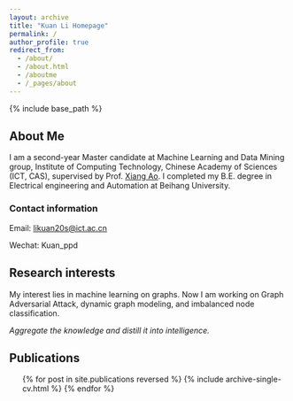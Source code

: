 ```yaml
---
layout: archive
title: "Kuan Li Homepage"
permalink: /
author_profile: true
redirect_from:
  - /about/
  - /about.html
  - /aboutme
  - /_pages/about
---
```


{% include base_path %}

## About Me

I am a second-year Master candidate at Machine Learning and Data Mining group, Institute of Computing Technology, Chinese Academy of Sciences (ICT, CAS), supervised by Prof. [Xiang Ao](https://aoxaustin.github.io/index.html). I completed my B.E. degree in Electrical engineering and Automation at Beihang University.

### Contact information
Email: likuan20s@ict.ac.cn

Wechat: Kuan_ppd

## Research interests

My interest lies in machine learning on graphs. Now I am working on Graph Adversarial Attack, dynamic graph modeling, and imbalanced node classification.

*Aggregate the knowledge and distill it into intelligence.*
## Publications

<ul>{% for post in site.publications reversed %}
{% include archive-single-cv.html %}
{% endfor %}</ul>
